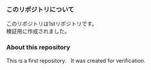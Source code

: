 ### このリポジトリについて
このリポジトリは1stリポジトリです。  
検証用に作成されました。  

### About this repository
This is a first repository.  
It was created for verification.  
